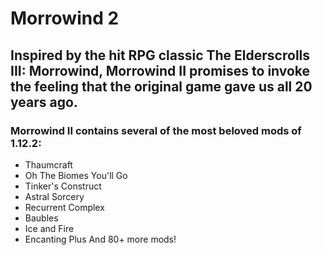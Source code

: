# Morrowind 2
## Inspired by the hit RPG classic The Elderscrolls III: Morrowind, Morrowind II promises to invoke the feeling that the original game gave us all 20 years ago.

### Morrowind II contains several of the most beloved mods of 1.12.2:
- Thaumcraft
- Oh The Biomes You'll Go
- Tinker's Construct
- Astral Sorcery
- Recurrent Complex
- Baubles
- Ice and Fire
- Encanting Plus
And 80+ more mods!
